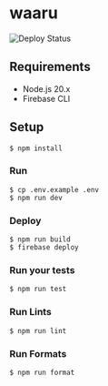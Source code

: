# waaru

![Deploy Status](https://github.com/gotoeveryone/waaru/workflows/Deploy/badge.svg)

## Requirements

- Node.js 20.x
- Firebase CLI

## Setup

```console
$ npm install
```

### Run

```console
$ cp .env.example .env
$ npm run dev
```

### Deploy

```console
$ npm run build
$ firebase deploy
```

### Run your tests

```console
$ npm run test
```

### Run Lints

```console
$ npm run lint
```

### Run Formats

```console
$ npm run format
```
